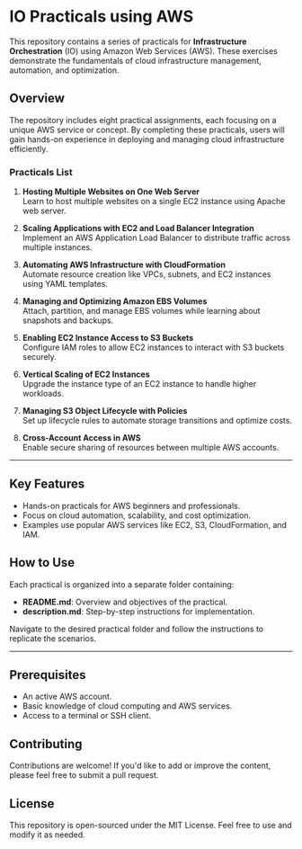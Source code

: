 # IO Practicals using AWS

This repository contains a series of practicals for **Infrastructure Orchestration** (IO) using Amazon Web Services (AWS). These exercises demonstrate the fundamentals of cloud infrastructure management, automation, and optimization.

## Overview

The repository includes eight practical assignments, each focusing on a unique AWS service or concept. By completing these practicals, users will gain hands-on experience in deploying and managing cloud infrastructure efficiently.

### Practicals List

1. **Hosting Multiple Websites on One Web Server**  
   Learn to host multiple websites on a single EC2 instance using Apache web server.

2. **Scaling Applications with EC2 and Load Balancer Integration**  
   Implement an AWS Application Load Balancer to distribute traffic across multiple instances.

3. **Automating AWS Infrastructure with CloudFormation**  
   Automate resource creation like VPCs, subnets, and EC2 instances using YAML templates.

4. **Managing and Optimizing Amazon EBS Volumes**  
   Attach, partition, and manage EBS volumes while learning about snapshots and backups.

5. **Enabling EC2 Instance Access to S3 Buckets**  
   Configure IAM roles to allow EC2 instances to interact with S3 buckets securely.

6. **Vertical Scaling of EC2 Instances**  
   Upgrade the instance type of an EC2 instance to handle higher workloads.

7. **Managing S3 Object Lifecycle with Policies**  
   Set up lifecycle rules to automate storage transitions and optimize costs.

8. **Cross-Account Access in AWS**  
   Enable secure sharing of resources between multiple AWS accounts.

---

## Key Features

- Hands-on practicals for AWS beginners and professionals.
- Focus on cloud automation, scalability, and cost optimization.
- Examples use popular AWS services like EC2, S3, CloudFormation, and IAM.

## How to Use

Each practical is organized into a separate folder containing:
- **README.md**: Overview and objectives of the practical.
- **description.md**: Step-by-step instructions for implementation.

Navigate to the desired practical folder and follow the instructions to replicate the scenarios.

---

## Prerequisites

- An active AWS account.
- Basic knowledge of cloud computing and AWS services.
- Access to a terminal or SSH client.

## Contributing

Contributions are welcome! If you'd like to add or improve the content, please feel free to submit a pull request.

## License

This repository is open-sourced under the MIT License. Feel free to use and modify it as needed.
